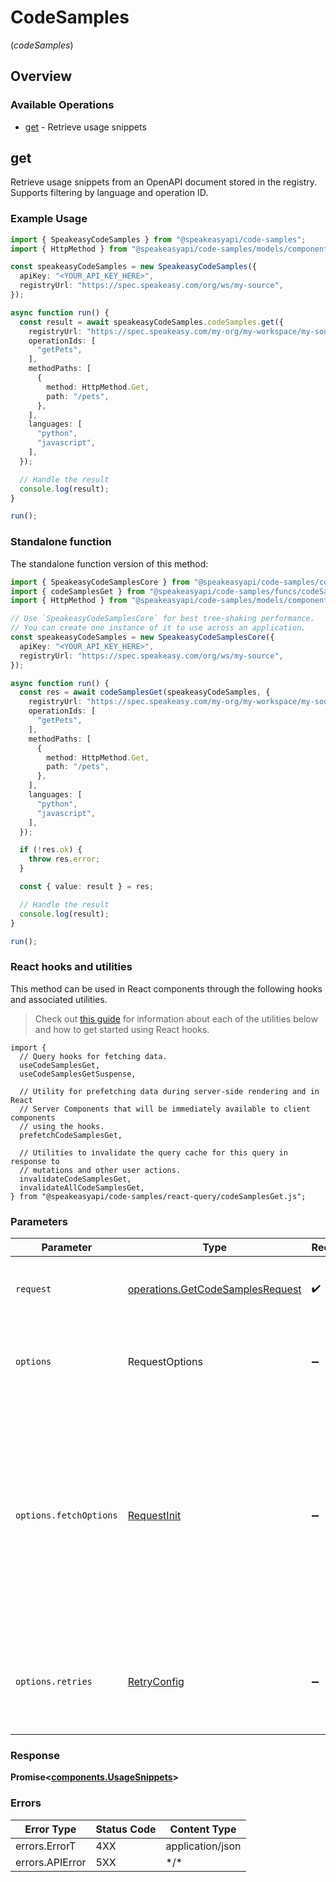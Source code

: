 # CodeSamples
(*codeSamples*)

## Overview

### Available Operations

* [get](#get) - Retrieve usage snippets

## get

Retrieve usage snippets from an OpenAPI document stored in the registry. Supports filtering by language and operation ID.

### Example Usage

```typescript
import { SpeakeasyCodeSamples } from "@speakeasyapi/code-samples";
import { HttpMethod } from "@speakeasyapi/code-samples/models/components";

const speakeasyCodeSamples = new SpeakeasyCodeSamples({
  apiKey: "<YOUR_API_KEY_HERE>",
  registryUrl: "https://spec.speakeasy.com/org/ws/my-source",
});

async function run() {
  const result = await speakeasyCodeSamples.codeSamples.get({
    registryUrl: "https://spec.speakeasy.com/my-org/my-workspace/my-source",
    operationIds: [
      "getPets",
    ],
    methodPaths: [
      {
        method: HttpMethod.Get,
        path: "/pets",
      },
    ],
    languages: [
      "python",
      "javascript",
    ],
  });

  // Handle the result
  console.log(result);
}

run();
```

### Standalone function

The standalone function version of this method:

```typescript
import { SpeakeasyCodeSamplesCore } from "@speakeasyapi/code-samples/core.js";
import { codeSamplesGet } from "@speakeasyapi/code-samples/funcs/codeSamplesGet.js";
import { HttpMethod } from "@speakeasyapi/code-samples/models/components";

// Use `SpeakeasyCodeSamplesCore` for best tree-shaking performance.
// You can create one instance of it to use across an application.
const speakeasyCodeSamples = new SpeakeasyCodeSamplesCore({
  apiKey: "<YOUR_API_KEY_HERE>",
  registryUrl: "https://spec.speakeasy.com/org/ws/my-source",
});

async function run() {
  const res = await codeSamplesGet(speakeasyCodeSamples, {
    registryUrl: "https://spec.speakeasy.com/my-org/my-workspace/my-source",
    operationIds: [
      "getPets",
    ],
    methodPaths: [
      {
        method: HttpMethod.Get,
        path: "/pets",
      },
    ],
    languages: [
      "python",
      "javascript",
    ],
  });

  if (!res.ok) {
    throw res.error;
  }

  const { value: result } = res;

  // Handle the result
  console.log(result);
}

run();
```

### React hooks and utilities

This method can be used in React components through the following hooks and
associated utilities.

> Check out [this guide][hook-guide] for information about each of the utilities
> below and how to get started using React hooks.

[hook-guide]: ../../../REACT_QUERY.md

```tsx
import {
  // Query hooks for fetching data.
  useCodeSamplesGet,
  useCodeSamplesGetSuspense,

  // Utility for prefetching data during server-side rendering and in React
  // Server Components that will be immediately available to client components
  // using the hooks.
  prefetchCodeSamplesGet,
  
  // Utilities to invalidate the query cache for this query in response to
  // mutations and other user actions.
  invalidateCodeSamplesGet,
  invalidateAllCodeSamplesGet,
} from "@speakeasyapi/code-samples/react-query/codeSamplesGet.js";
```

### Parameters

| Parameter                                                                                                                                                                      | Type                                                                                                                                                                           | Required                                                                                                                                                                       | Description                                                                                                                                                                    |
| ------------------------------------------------------------------------------------------------------------------------------------------------------------------------------ | ------------------------------------------------------------------------------------------------------------------------------------------------------------------------------ | ------------------------------------------------------------------------------------------------------------------------------------------------------------------------------ | ------------------------------------------------------------------------------------------------------------------------------------------------------------------------------ |
| `request`                                                                                                                                                                      | [operations.GetCodeSamplesRequest](../../models/operations/getcodesamplesrequest.md)                                                                                           | :heavy_check_mark:                                                                                                                                                             | The request object to use for the request.                                                                                                                                     |
| `options`                                                                                                                                                                      | RequestOptions                                                                                                                                                                 | :heavy_minus_sign:                                                                                                                                                             | Used to set various options for making HTTP requests.                                                                                                                          |
| `options.fetchOptions`                                                                                                                                                         | [RequestInit](https://developer.mozilla.org/en-US/docs/Web/API/Request/Request#options)                                                                                        | :heavy_minus_sign:                                                                                                                                                             | Options that are passed to the underlying HTTP request. This can be used to inject extra headers for examples. All `Request` options, except `method` and `body`, are allowed. |
| `options.retries`                                                                                                                                                              | [RetryConfig](../../lib/utils/retryconfig.md)                                                                                                                                  | :heavy_minus_sign:                                                                                                                                                             | Enables retrying HTTP requests under certain failure conditions.                                                                                                               |

### Response

**Promise\<[components.UsageSnippets](../../models/components/usagesnippets.md)\>**

### Errors

| Error Type       | Status Code      | Content Type     |
| ---------------- | ---------------- | ---------------- |
| errors.ErrorT    | 4XX              | application/json |
| errors.APIError  | 5XX              | \*/\*            |